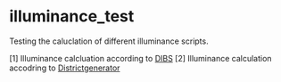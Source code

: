 # illuminance_test
Testing the caluclation of different illuminance scripts. 

[1] Illuminance calcluation according to [DIBS](https://github.com/IWUGERMANY/DIBS---Dynamic-ISO-Building-Simulator/tree/master/iso_simulator/auxiliary/norm_profiles)
[2] Illuminance calculation accodring to [Districtgenerator](https://github.com/RWTH-EBC/districtgenerator)
